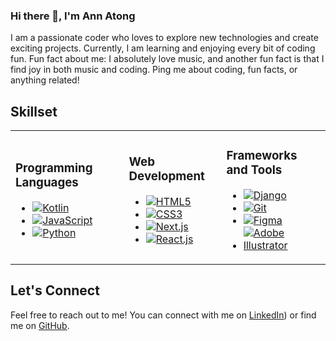
### Hi there 👋, I'm Ann Atong

I am a passionate coder who loves to explore new technologies and create exciting projects. Currently, I am learning  and enjoying every bit of coding fun. Fun fact about me: I absolutely love music, and another fun fact is that I find joy in both music and coding.
Ping me about coding, fun facts, or anything related!

## Skillset

<table>
<tr>
  <td>
    <h3>Programming Languages</h3>
    <ul>
      <li><a href="https://www.example.com/link-to-kotlin"><img src="https://img.shields.io/badge/-Kotlin-blue?style=flat-square&logo=Kotlin&logoColor=white" alt="Kotlin"></a></li>
      <li><a href="https://www.example.com/link-to-javascript"><img src="https://img.shields.io/badge/-JavaScript-yellow?style=flat-square&logo=JavaScript&logoColor=white" alt="JavaScript"></a></li>
      <li><a href="https://www.example.com/link-to-python"><img src="https://img.shields.io/badge/-Python-blue?style=flat-square&logo=Python&logoColor=white" alt="Python"></a></li>
    </ul>
  </td>
  <td>
    <h3>Web Development</h3>
    <ul>
      <li><a href="https://www.example.com/link-to-html5"><img src="https://img.shields.io/badge/-HTML5-orange?style=flat-square&logo=HTML5&logoColor=white" alt="HTML5"></a></li>
      <li><a href="https://www.example.com/link-to-css3"><img src="https://img.shields.io/badge/-CSS3-blue?style=flat-square&logo=CSS3&logoColor=white" alt="CSS3"></a></li>
      <li><a href="https://www.example.com/link-to-nextjs"><img src="https://img.shields.io/badge/-Next.js-black?style=flat-square&logo=Next.js&logoColor=white" alt="Next.js"></a></li>
      <li><a href="https://www.example.com/link-to-reactjs"><img src="https://img.shields.io/badge/-React.js-blue?style=flat-square&logo=React&logoColor=white" alt="React.js"></a></li>
    </ul>
  </td>
  <td>
    <h3>Frameworks and Tools</h3>
    <ul>
      <li><a href="https://www.example.com/link-to-django"><img src="https://img.shields.io/badge/-Django-green?style=flat-square&logo=Django&logoColor=white" alt="Django"></a></li>
      <li><a href="https://www.example.com/link-to-git"><img src="https://img.shields.io/badge/-Git-red?style=flat-square&logo=Git&logoColor=white" alt="Git"></a></li>
      <li><a href="https://www.example.com/link-to-figma"><img src="https://img.shields.io/badge/-Figma-purple?style=flat-square&logo=Figma&logoColor=white" alt="Figma"></a></li>
      <li><a href="https://www.example.com/link-to-illustrator"><img src="https://img.shields.io/badge/-Adobe%20Illustrator-blue?style=flat-square&logo=Adobe%20Illustrator&logoColor=white" alt="Adobe Illustrator"></a></li>
    </ul>
  </td>
</tr>
</table>

## Let's Connect

Feel free to reach out to me! You can connect with me on [LinkedIn](https://www.linkedin.com/in/ann-atong/)) or find me on [GitHub](https://github.com/akechann).
